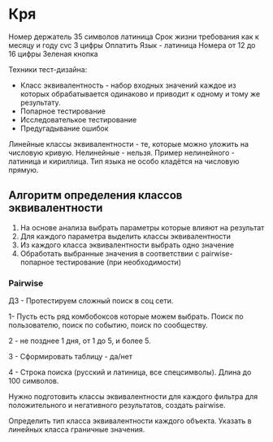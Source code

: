 # Кря

Номер держатель 35 символов латиница
Срок жизни требования как к месяцу и году
cvc 3 цифры
Оплатить
Язык - латиница
Номера от 12 до 16 цифры
Зеленая кнопка

Техники тест-дизайна:

* Класс эквивалентность - набор входных значений каждое из которых обрабатывается одинаково и приводит к одному и тому же результату.
* Попарное тестирование
* Исследователькое тестирование
* Предугадывание ошибок

Линейные классы эквивалентности - те, которые можно уложить на числовую кривую.
Нелинейные - нельзя.
Пример нелинейного - латиница и кириллица. Тип языка не особо кладётся на числовую прямую.

## Алгоритм определения классов эквивалентности

1. На основе анализа выбрать параметры которые влияют на результат
2. Для каждого параметра выделить классы эквивалентности
3. Из каждого класса эквивалентности выбрать одно значение
4. Обработать выбранные значения в соответствии с pairwise-попарное тестирование (при необходимости)

### Pairwise

ДЗ - Протестируем сложный поиск в соц сети.

1- Пусть есть ряд комбобоксов которые можем выбрать. Поиск по пользователю, поиск по событию, поиск по сообществу.

2 - не позднее 1 дня, от 1 до 5, и более 5.

3 - Сформировать таблицу - да/нет

4 - Строка поиска (русский и латиница, все спецсимволы). Длина до 100 символов.

Нужно подготовить классы эквивалентности для каждого фильтра для положительного и негативного результатов, создать pairwise.

Определить тип класса эквивалентности каждого объекта.
Указать в линейных класса граничные значения.
